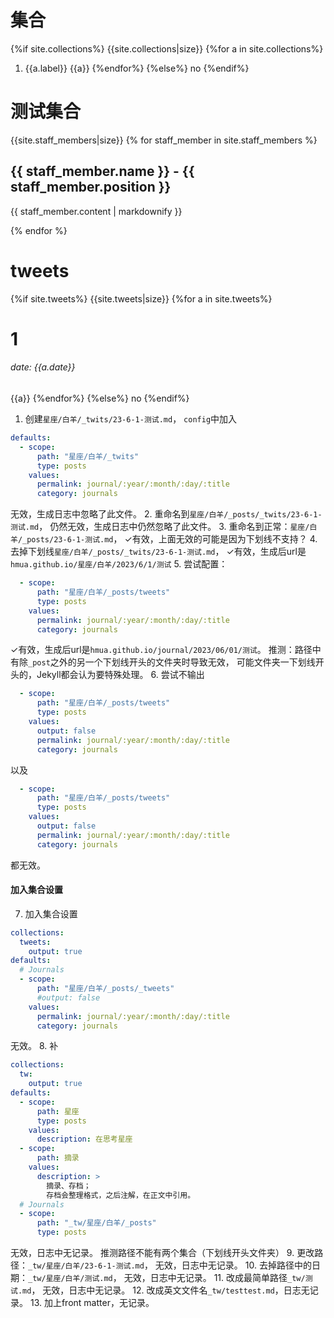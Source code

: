 

# 集合
{%if site.collections%}
{{site.collections|size}}
{%for a in site.collections%}
1. {{a.label}}
{{a}}
{%endfor%}
{%else%}
no
{%endif%}

# 测试集合
{{site.staff_members|size}}
{% for staff_member in site.staff_members %}
  <h2>{{ staff_member.name }} - {{ staff_member.position }}</h2>
  <p>{{ staff_member.content | markdownify }}</p>
{% endfor %}

# tweets
{%if site.tweets%}
{{site.tweets|size}}
{%for a in site.tweets%}
# 1
###### date: {{a.date}}
{{a}}
{%endfor%}
{%else%}
no
{%endif%}

1. 创建`星座/白羊/_twits/23-6-1-测试.md`，
`config`中加入
```yaml
defaults:
  - scope:
      path: "星座/白羊/_twits"
      type: posts
    values:
      permalink: journal/:year/:month/:day/:title
      category: journals
```
无效，生成日志中忽略了此文件。
2. 重命名到`星座/白羊/_posts/_twits/23-6-1-测试.md`，
仍然无效，生成日志中仍然忽略了此文件。
3. 重命名到正常：`星座/白羊/_posts/23-6-1-测试.md`，
✓有效，上面无效的可能是因为下划线不支持？
4. 去掉下划线`星座/白羊/_posts/_twits/23-6-1-测试.md`，
✓有效，生成后url是`hmua.github.io/星座/白羊/2023/6/1/测试`
5. 尝试配置：
```yaml
  - scope:
      path: "星座/白羊/_posts/tweets"
      type: posts
    values:
      permalink: journal/:year/:month/:day/:title
      category: journals
```
✓有效，生成后url是`hmua.github.io/journal/2023/06/01/测试`。
推测：路径中有除`_post`之外的另一个下划线开头的文件夹时导致无效，
可能文件夹一下划线开头的，Jekyll都会认为要特殊处理。
6. 尝试不输出
```yaml
  - scope:
      path: "星座/白羊/_posts/tweets"
      type: posts
    values:
      output: false
      permalink: journal/:year/:month/:day/:title
      category: journals
```
以及
```yaml
  - scope:
      path: "星座/白羊/_posts/tweets"
      type: posts
    values:
      output: false
      permalink: journal/:year/:month/:day/:title
      category: journals
```
都无效。

#### 加入集合设置
7. 加入集合设置
```yaml
collections:
  tweets:
    output: true
defaults:
  # Journals
  - scope:
      path: "星座/白羊/_posts/_tweets"
      #output: false
    values:
      permalink: journal/:year/:month/:day/:title
      category: journals
```
无效。
8. 补
```yaml
collections:
  tw:
    output: true
defaults:
  - scope:
      path: 星座
      type: posts
    values:
      description: 在思考星座
  - scope:
      path: 摘录
    values:
      description: >
        摘录、存档；
        存档会整理格式，之后注解，在正文中引用。
  # Journals
  - scope:
      path: "_tw/星座/白羊/_posts"
      type: posts
```
无效，日志中无记录。
推测路径不能有两个集合（下划线开头文件夹）
9. 更改路径：`_tw/星座/白羊/23-6-1-测试.md`，
无效，日志中无记录。
10. 去掉路径中的日期：`_tw/星座/白羊/测试.md`，
无效，日志中无记录。
11. 改成最简单路径`_tw/测试.md`，
无效，日志中无记录。
12. 改成英文文件名`_tw/testtest.md`，日志无记录。
13. 加上front matter，无记录。
